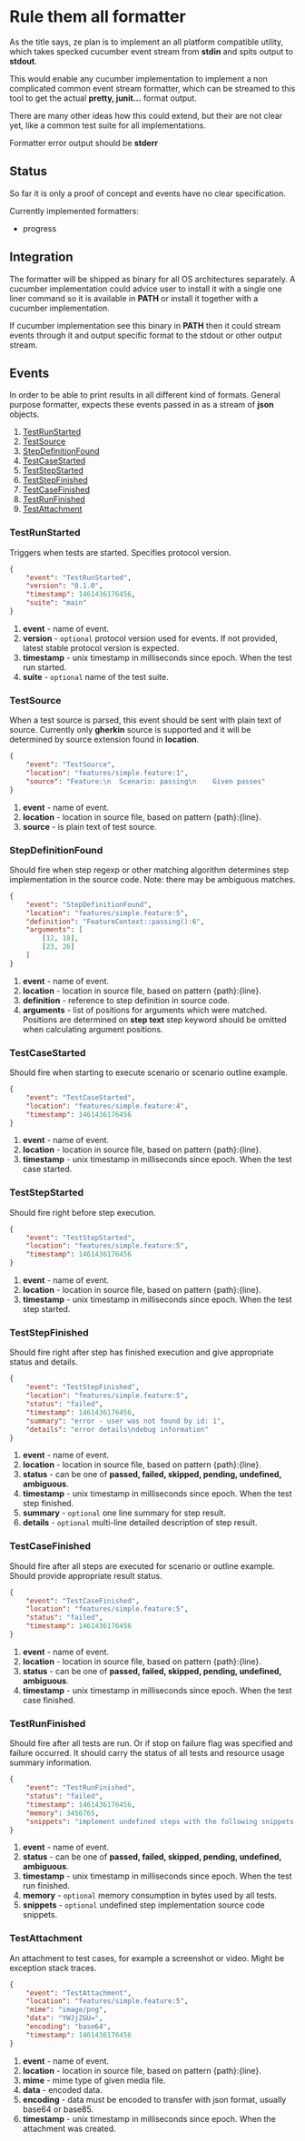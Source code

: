 # Rule them all formatter

As the title says, ze plan is to implement an all platform compatible
utility, which takes specked cucumber event stream from **stdin** and
spits output to **stdout**.

This would enable any cucumber implementation to implement a non
complicated common event stream formatter, which can be streamed to this
tool to get the actual **pretty, junit...** format output.

There are many other ideas how this could extend, but their are not clear
yet, like a common test suite for all implementations.

Formatter error output should be **stderr**

## Status

So far it is only a proof of concept and events have no clear
specification.

Currently implemented formatters:

- progress

## Integration

The formatter will be shipped as binary for all OS architectures
separately. A cucumber implementation could advice user to install it with
a single one liner command so it is available in **PATH** or install it
together with a cucumber implementation.

If cucumber implementation see this binary in **PATH** then it could
stream events through it and output specific format to the stdout or other
output stream.

## Events

In order to be able to print results in all different kind of formats.
General purpose formatter, expects these events passed in as a stream of
**json** objects.

1. [TestRunStarted](#testrunstarted)
2. [TestSource](#testsource)
3. [StepDefinitionFound](#stepdefinitionfound)
4. [TestCaseStarted](#testcasestarted)
5. [TestStepStarted](#teststepstarted)
6. [TestStepFinished](#teststepfinished)
7. [TestCaseFinished](#testcasefinished)
8. [TestRunFinished](#testrunfinished)
9. [TestAttachment](#testattachment)


### TestRunStarted

Triggers when tests are started. Specifies protocol version.

``` json
{
    "event": "TestRunStarted",
    "version": "0.1.0",
    "timestamp": 1461436176456,
    "suite": "main"
}
```

1. **event** - name of event.
2. **version** - `optional` protocol version used for events. If not
   provided, latest stable protocol version is expected.
3. **timestamp** - unix timestamp in milliseconds since epoch. When the
   test run started.
4. **suite** - `optional` name of the test suite.

### TestSource

When a test source is parsed, this event should be sent with plain text of
source. Currently only **gherkin** source is supported and it will be
determined by source extension found in **location**.

``` json
{
    "event": "TestSource",
    "location": "features/simple.feature:1",
    "source": "Feature:\n  Scenario: passing\n    Given passes"
}
```

1. **event** - name of event.
2. **location** - location in source file, based on pattern {path}:{line}.
3. **source** - is plain text of test source.

### StepDefinitionFound

Should fire when step regexp or other matching algorithm determines step
implementation in the source code. Note: there may be ambiguous matches.


``` json
{
    "event": "StepDefinitionFound",
    "location": "features/simple.feature:5",
    "definition": "FeatureContext::passing():6",
    "arguments": [
        [12, 18],
        [23, 26]
    ]
}
```

1. **event** - name of event.
2. **location** - location in source file, based on pattern {path}:{line}.
3. **definition** - reference to step definition in source code.
4. **arguments** - list of positions for arguments which were matched.
   Positions are determined on **step text** step keyword should be
   omitted when calculating argument positions.

### TestCaseStarted

Should fire when starting to execute scenario or scenario outline example.

``` json
{
    "event": "TestCaseStarted",
    "location": "features/simple.feature:4",
    "timestamp": 1461436176456
}
```

1. **event** - name of event.
2. **location** - location in source file, based on pattern {path}:{line}.
3. **timestamp** - unix timestamp in milliseconds since epoch. When the
   test case started.

### TestStepStarted

Should fire right before step execution.

``` json
{
    "event": "TestStepStarted",
    "location": "features/simple.feature:5",
    "timestamp": 1461436176456
}
```

1. **event** - name of event.
2. **location** - location in source file, based on pattern {path}:{line}.
3. **timestamp** - unix timestamp in milliseconds since epoch. When the
   test step started.

### TestStepFinished

Should fire right after step has finished execution and give appropriate
status and details.

``` json
{
    "event": "TestStepFinished",
    "location": "features/simple.feature:5",
    "status": "failed",
    "timestamp": 1461436176456,
    "summary": "error - user was not found by id: 1",
    "details": "error details\ndebug information"
}
```

1. **event** - name of event.
2. **location** - location in source file, based on pattern {path}:{line}.
3. **status** - can be one of **passed, failed, skipped, pending,
   undefined, ambiguous**.
4. **timestamp** - unix timestamp in milliseconds since epoch. When the
   test step finished.
5. **summary** - `optional` one line summary for step result.
6. **details** - `optional` multi-line detailed description of step
   result.

### TestCaseFinished

Should fire after all steps are executed for scenario or outline example.
Should provide appropriate result status.

``` json
{
    "event": "TestCaseFinished",
    "location": "features/simple.feature:5",
    "status": "failed",
    "timestamp": 1461436176456
}
```

1. **event** - name of event.
2. **location** - location in source file, based on pattern {path}:{line}.
3. **status** - can be one of **passed, failed, skipped, pending,
   undefined, ambiguous**.
4. **timestamp** - unix timestamp in milliseconds since epoch. When the
   test case finished.

### TestRunFinished

Should fire after all tests are run. Or if stop on failure flag was
specified and failure occurred. It should carry the status of all tests
and resource usage summary information.

``` json
{
    "event": "TestRunFinished",
    "status": "failed",
    "timestamp": 1461436176456,
    "memory": 3456765,
    "snippets": "implement undefined steps with the following snippets:"
}
```

1. **event** - name of event.
2. **status** - can be one of **passed, failed, skipped, pending,
   undefined, ambiguous**.
3. **timestamp** - unix timestamp in milliseconds since epoch. When the
   test run finished.
4. **memory** - `optional` memory consumption in bytes used by all tests.
5. **snippets** - `optional` undefined step implementation source code
   snippets.

### TestAttachment

An attachment to test cases, for example a screenshot or video. Might be
exception stack traces.

``` json
{
    "event": "TestAttachment",
    "location": "features/simple.feature:5",
    "mime": "image/png",
    "data": "YWJjZGU=",
    "encoding": "base64",
    "timestamp": 1461436176456
}
```

1. **event** - name of event.
2. **location** - location in source file, based on pattern {path}:{line}.
3. **mime** - mime type of given media file.
4. **data** - encoded data.
5. **encoding** - data must be encoded to transfer with json format,
   usually base64 or base85.
6. **timestamp** - unix timestamp in milliseconds since epoch. When the
   attachment was created.
